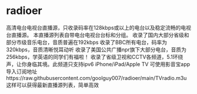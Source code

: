 # radioer
高清电台电视台直播源，只收录码率在128kbps或以上的电台以及稳定流畅的电视台直播源。
本直播源列表自带电台电视台台标和分组。
收录了国内大部分省级和部分市级音乐电台，音质普遍在192kbps
收录了BBC所有电台，码率为320kbps，音质清晰悦耳动听
收录了美国公共广播npr旗下大部分电台，音质为256kbps，学英语的同学们有福啦！
收录了省级卫视和CCTV各频道，5.1环绕声，让你身临其境。此频道只支持ipv6
iPhone/iPad/Apple TV 可使用影音宝app导入订阅地址https://raw.githubusercontent.com/goolguy007/radioer/main/TVradio.m3u 这样可以获得最新直播源列表，简单高效
